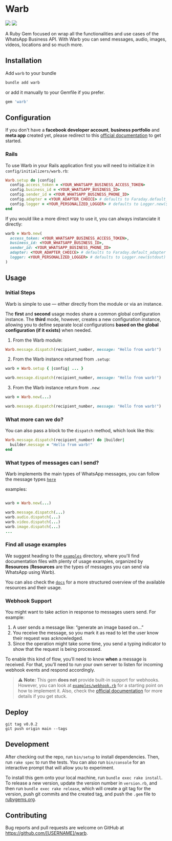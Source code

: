 # Warb

<p>
  <img src="https://img.shields.io/badge/em_desenvolvimento-lightgreen?label=status"/>
  <img src="https://img.shields.io/badge/0.0.0-lightgreen?label=version"/>
</p>

A Ruby Gem focused on wrap all the functionalities and use cases of the WhatsApp Business API. With Warb you can send messages, audio, images, videos, locations and so much more.

## Installation

Add `warb` to your bundle

```ruby
bundle add warb
```

or add it manually to your Gemfile if you prefer.

```ruby
gem 'warb'
```

## Configuration

If you don't have a **facebook developer account**, **business portfolio** and **meta app** created yet, please redirect to this [official documentation](https://developers.facebook.com/docs/whatsapp/cloud-api/get-started) to get started.

### Rails

To use Warb in your Rails application first you will need to initialize it in `config/initializers/warb.rb`:

```ruby
Warb.setup do |config|
  config.access_token = <YOUR_WHATSAPP_BUSINESS_ACCESS_TOKEN>
  config.business_id = <YOUR_WHATSAPP_BUSINESS_ID>
  config.sender_id = <YOUR_WHATSAPP_BUSINESS_PHONE_ID>
  config.adapter = <YOUR_ADAPTER_CHOICE> # defaults to Faraday.default_adapter (which is "":net_http" at the moment)
  config.logger = <YOUR_PERSONALIZED_LOGGER> # defaults to Logger.new($stdout)
end
```

If you would like a more direct way to use it, you can always instanciate it directly:

```ruby
warb = Warb.new(
  access_token: <YOUR_WHATSAPP_BUSINESS_ACCESS_TOKEN>,
  business_id: <YOUR_WHATSAPP_BUSINESS_ID>,
  sender_id: <YOUR_WHATSAPP_BUSINESS_PHONE_ID>
  adapter: <YOUR_ADAPTER_CHOICE> # defaults to Faraday.default_adapter (which is "":net_http" at the moment)
  logger: <YOUR_PERSONALIZED_LOGGER> # defaults to Logger.new($stdout)
)
```

## Usage

### Initial Steps

Warb is simple to use — either directly from the module or via an instance.

The **first** and **second** usage modes share a common global configuration instance. The **third** mode, however, creates a new configuration instance, allowing you to define separate local configurations **based on the global configuration (if it exists)** when needed.

1. From the Warb module:
```ruby
Warb.message.dispatch(recipient_number, message: "Hello from warb!")
```

2. From the Warb instance returned from `.setup`:
```ruby
warb = Warb.setup { |config| ... }

warb.message.dispatch(recipient_number, message: "Hello from warb!")
```

3. From the Warb instance return from `.new`:
```ruby
warb = Warb.new(...)

warb.message.dispatch(recipient_number, message: "Hello from warb!")
```

### What more can we do?

You can also pass a block to the `dispatch` method, which look like this:

```ruby
Warb.message.dispatch(recipient_number) do |builder|
  builder.message = "Hello from warb!"
end
```

### What types of messages can I send?

Warb implements the main types of WhatsApp messages, you can follow the message types [`here`](docs/messages/README.md#messages-types)

examples:

```ruby

warb = Warb.new(...)

warb.message.dispatch(...)
warb.audio.dispatch(...)
warb.video.dispatch(...)
warb.image.dispatch(...)
...
```

### Find all usage examples

We suggest heading to the [`examples`](examples) directory, where you'll find documentation files with plenty of usage examples, organized by **Resources** (**Resources** are the types of messages you can send via WhatsApp using Warb).

You can also check the [`docs`](docs/README.md) for a more structured overview of the available resources and their usage.

### Webhook Support

You might want to take action in response to messages users send. For example:

1. A user sends a message like: “generate an image based on...”
2. You receive the message, so you mark it as read to let the user know their request was acknowledged.
3. Since the operation might take some time, you send a typing indicator to show that the request is being processed.

To enable this kind of flow, you’ll need to know **when** a message is received. For that, you’ll need to run your own server to listen for incoming webhook events and respond accordingly.

> ⚠️ **Note:** This gem **does not** provide built-in support for webhooks.
> However, you can look at [`examples/webhook.rb`](examples/webhook.rb) for a starting point on how to implement it. Also, check the [official documentation](https://developers.facebook.com/docs/whatsapp/cloud-api/webhooks/payload-examples) for more details if you get stuck.

## Deploy

```
git tag v0.0.2
git push origin main --tags
```


## Development

After checking out the repo, run `bin/setup` to install dependencies. Then, run `rake spec` to run the tests. You can also run `bin/console` for an interactive prompt that will allow you to experiment.

To install this gem onto your local machine, run `bundle exec rake install`. To release a new version, update the version number in `version.rb`, and then run `bundle exec rake release`, which will create a git tag for the version, push git commits and the created tag, and push the `.gem` file to [rubygems.org](https://rubygems.org).

## Contributing

Bug reports and pull requests are welcome on GitHub at https://github.com/[USERNAME]/warb.

